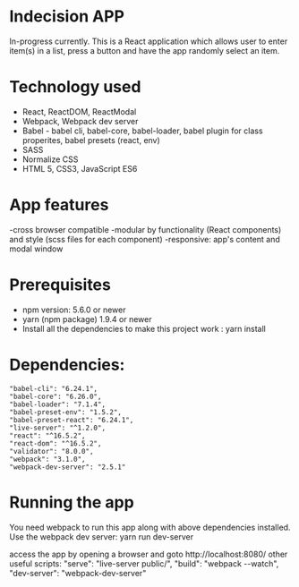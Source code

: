 # Indecision APP
In-progress currently.
This is a React application which allows user to enter item(s) in a list, press a button and have the app randomly select an item.

# Technology used
- React, ReactDOM, ReactModal
- Webpack, Webpack dev server
- Babel - babel cli, babel-core, babel-loader, babel plugin for class properites, babel presets (react, env)
- SASS
- Normalize CSS
- HTML 5, CSS3, JavaScript ES6

# App features
-cross browser compatible
-modular by functionality (React components) and style (scss files for each component)
-responsive: app's content and modal window

# Prerequisites
- npm version: 5.6.0 or newer
- yarn (npm package) 1.9.4 or newer
- Install all the dependencies to make this project work : yarn install
# Dependencies: 
    "babel-cli": "6.24.1",
    "babel-core": "6.26.0",
    "babel-loader": "7.1.4",
    "babel-preset-env": "1.5.2",
    "babel-preset-react": "6.24.1",
    "live-server": "^1.2.0",
    "react": "^16.5.2",
    "react-dom": "^16.5.2",
    "validator": "8.0.0",
    "webpack": "3.1.0",
    "webpack-dev-server": "2.5.1"

# Running the app
You need webpack to run this app along with above dependencies installed.
Use the webpack dev server: yarn run dev-server

access the app by opening a browser and goto http://localhost:8080/
other useful scripts:
    "serve": "live-server public/",
    "build": "webpack --watch",
    "dev-server": "webpack-dev-server"

 
